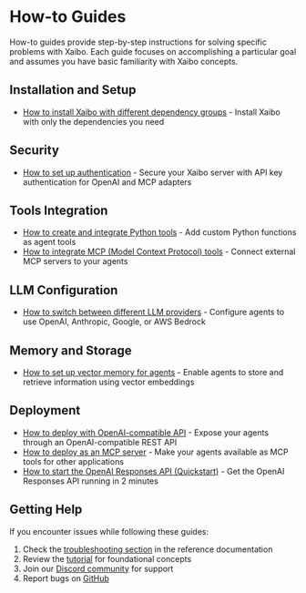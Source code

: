 # How-to Guides

How-to guides provide step-by-step instructions for solving specific problems with Xaibo. Each guide focuses on accomplishing a particular goal and assumes you have basic familiarity with Xaibo concepts.

## Installation and Setup

- [How to install Xaibo with different dependency groups](installation.md) - Install Xaibo with only the dependencies you need

## Security

- [How to set up authentication](authentication.md) - Secure your Xaibo server with API key authentication for OpenAI and MCP adapters

## Tools Integration

- [How to create and integrate Python tools](tools/python-tools.md) - Add custom Python functions as agent tools
- [How to integrate MCP (Model Context Protocol) tools](tools/mcp-tools.md) - Connect external MCP servers to your agents

## LLM Configuration

- [How to switch between different LLM providers](llm/switch-providers.md) - Configure agents to use OpenAI, Anthropic, Google, or AWS Bedrock

## Memory and Storage

- [How to set up vector memory for agents](memory/setup-vector-memory.md) - Enable agents to store and retrieve information using vector embeddings

## Deployment

- [How to deploy with OpenAI-compatible API](deployment/openai-api.md) - Expose your agents through an OpenAI-compatible REST API
- [How to deploy as an MCP server](deployment/mcp-server.md) - Make your agents available as MCP tools for other applications
- [How to start the OpenAI Responses API (Quickstart)](api/openai-responses-quickstart.md) - Get the OpenAI Responses API running in 2 minutes

## Getting Help

If you encounter issues while following these guides:

1. Check the [troubleshooting section](../reference/troubleshooting.md) in the reference documentation
2. Review the [tutorial](../tutorial/index.md) for foundational concepts
3. Join our [Discord community](https://discord.gg/uASMzSSVKe) for support
4. Report bugs on [GitHub](https://github.com/xpressai/xaibo/issues)